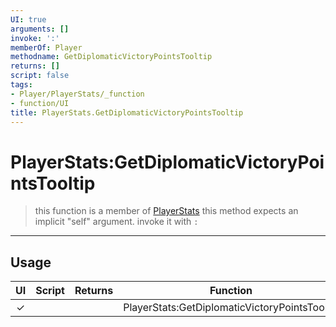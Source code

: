 ```yaml
---
UI: true
arguments: []
invoke: ':'
memberOf: Player
methodname: GetDiplomaticVictoryPointsTooltip
returns: []
script: false
tags:
- Player/PlayerStats/_function
- function/UI
title: PlayerStats.GetDiplomaticVictoryPointsTooltip
---
```

# PlayerStats:GetDiplomaticVictoryPointsTooltip
> this function is a member of [PlayerStats](civ-6/lua/PlayerStats.md)
> this method expects an implicit "self" argument. invoke it with `:`
-----
## Usage
|  UI | Script | Returns | Function | Arguments |
|:---:|:------:|-------:|:--------:|:---------|
|✓| ||PlayerStats:GetDiplomaticVictoryPointsTooltip||

